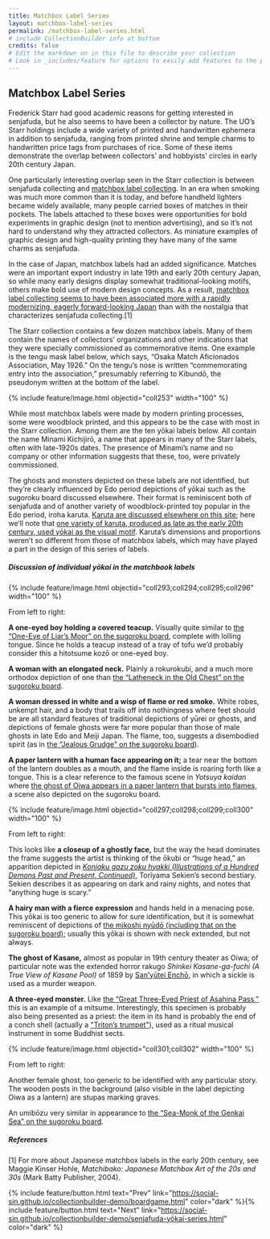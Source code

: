 ```yaml
---
title: Matchbox Label Series
layout: matchbox-label-series
permalink: /matchbox-label-series.html
# include CollectionBuilder info at bottom
credits: false
# Edit the markdown on in this file to describe your collection
# Look in _includes/feature for options to easily add features to the page
---
```


## Matchbox Label Series
Frederick Starr had good academic reasons for getting interested in senjafuda, but he also seems to have been a collector by nature. The UO’s Starr holdings include a wide variety of printed and handwritten ephemera in addition to senjafuda, ranging from printed shrine and temple charms to handwritten price tags from purchases of rice. Some of these items demonstrate the overlap between collectors’ and hobbyists’ circles in early 20th century Japan.

One particularly interesting overlap seen in the Starr collection is between senjafuda collecting and [matchbox label collecting](https://www.match.or.jp/english/index.html). In an era when smoking was much more common than it is today, and before handheld lighters became widely available, many people carried boxes of matches in their pockets. The labels attached to these boxes were opportunities for bold experiments in graphic design (not to mention advertising), and so it’s not hard to understand why they attracted collectors. As miniature examples of graphic design and high-quality printing they have many of the same charms as senjafuda.

In the case of Japan, matchbox labels had an added significance. Matches were an important export industry in late 19th and early 20th century Japan, so while many early designs display somewhat traditional-looking motifs, others make bold use of modern design concepts. As a result, [matchbox label collecting seems to have been associated more with a rapidly modernizing, eagerly forward-looking Japan](https://www.flickr.com/photos/maraid/sets/72157604922299315/) than with the nostalgia that characterizes senjafuda collecting.[1]

The Starr collection contains a few dozen matchbox labels. Many of them contain the names of collectors’ organizations and other indications that they were specially commissioned as commemorative items. One example is the tengu mask label below, which says, “Osaka Match Aficionados Association, May 1926.” On the tengu’s nose is written “commemorating entry into the association,” presumably referring to Kibundō, the pseudonym written at the bottom of the label.

{% include feature/image.html objectid="coll253" width="100" %}

While most matchbox labels were made by modern printing processes, some were woodblock printed, and this appears to be the case with most in the Starr collection. Among them are the ten yōkai labels below. All contain the name Minami Kichijirō, a name that appears in many of the Starr labels, often with late-1920s dates. The presence of Minami’s name and no company or other information suggests that these, too, were privately commissioned.

The ghosts and monsters depicted on these labels are not identified, but they’re clearly influenced by Edo period depictions of yōkai such as the sugoroku board discussed elsewhere. Their format is reminiscent both of senjafuda and of another variety of woodblock-printed toy popular in the Edo period, iroha karuta. [Karuta are discussed elsewhere on this site](https://social-sin.github.io/collectionbuilder-demo/collectors-and-tengu.html); here we’ll note that [one variety of karuta, produced as late as the early 20th century, used yōkai as the visual motif](https://edoflourishing.blogspot.com/2017/08/edo-yokai-karuta-game.html). Karuta’s dimensions and proportions weren’t so different from those of matchbox labels, which may have played a part in the design of this series of labels.

##### Discussion of individual yōkai in the matchbook labels

{% include feature/image.html objectid="coll293;coll294;coll295;coll296" width="100" %}

From left to right:

**A one-eyed boy holding a covered teacup.** Visually quite similar to [the “One-Eye of Liar’s Moor” on the sugoroku board](https://social-sin.github.io/collectionbuilder-demo/boardgame.html), complete with lolling tongue. Since he holds a teacup instead of a tray of tofu we’d probably consider this a hitotsume kozō or one-eyed boy.

**A woman with an elongated neck.** Plainly a rokurokubi, and a much more orthodox depiction of one than [the “Latheneck in the Old Chest” on the sugoroku board](https://social-sin.github.io/collectionbuilder-demo/boardgame.html).

**A woman dressed in white and a wisp of flame or red smoke.** White robes, unkempt hair, and a body that trails off into nothingness where feet should be are all standard features of traditional depictions of yūrei or ghosts, and depictions of female ghosts were far more popular than those of male ghosts in late Edo and Meiji Japan. The flame, too, suggests a disembodied spirit (as in [the “Jealous Grudge” on the sugoroku board](https://social-sin.github.io/collectionbuilder-demo/boardgame.html)).

**A paper lantern with a human face appearing on it;** a tear near the bottom of the lantern doubles as a mouth, and the flame inside is roaring forth like a tongue. This is a clear reference to the famous scene in *Yotsuya kaidan* where [the ghost of Oiwa appears in a paper lantern that bursts into flames](https://social-sin.github.io/collectionbuilder-demo/boardgame.html), a scene also depicted on the sugoroku board.

{% include feature/image.html objectid="coll297;coll298;coll299;coll300" width="100" %}

From left to right:

This looks like **a closeup of a ghostly face,** but the way the head dominates the frame suggests the artist is thinking of the ōkubi or “huge head,” an apparition depicted in [*Konjaku gazu zoku hyakki (Illustrations of a Hundred Demons Past and Present, Continued)*](https://en.wikipedia.org/wiki/Konjaku_Gazu_Zoku_Hyakki), Toriyama Sekien’s second bestiary. Sekien describes it as appearing on dark and rainy nights, and notes that “anything huge is scary.”

**A hairy man with a fierce expression** and hands held in a menacing pose. This yōkai is too generic to allow for sure identification, but it is somewhat reminiscent of depictions of [the mikoshi nyūdō (including that on the sugoroku board)](https://social-sin.github.io/collectionbuilder-demo/boardgame.html); usually this yōkai is shown with neck extended, but not always.

**The ghost of Kasane,** almost as popular in 19th century theater as Oiwa; of particular note was the extended horror rakugo *Shinkei Kasane-ga-fuchi (A True View of Kasane Pool)* of 1859 by [San’yūtei Enchō](https://en.wikipedia.org/wiki/San%27y%C5%ABtei_Ench%C5%8D), in which a sickle is used as a murder weapon.

**A three-eyed monster.** Like [the “Great Three-Eyed Priest of Asahina Pass,”](https://social-sin.github.io/collectionbuilder-demo/boardgame.html) this is an example of a mitsume. Interestingly, this specimen is probably also being presented as a priest: the item in its hand is probably the end of a conch shell (actually a ["Triton’s trumpet"](https://en.wikipedia.org/wiki/Charonia_tritonis)), used as a ritual musical instrument in some Buddhist sects.

{% include feature/image.html objectid="coll301;coll302" width="100" %}

From left to right:

Another female ghost, too generic to be identified with any particular story. The wooden posts in the background (also visible in the label depicting Oiwa as a lantern) are stupas marking graves.

An umibōzu very similar in appearance to [the “Sea-Monk of the Genkai Sea” on the sugoroku board](https://social-sin.github.io/collectionbuilder-demo/boardgame.html).

##### References
[1] For more about Japanese matchbox labels in the early 20th century, see Maggie Kinser Hohle, *Matchibako: Japanese Matchbox Art of the 20s and 30s* (Mark Batty Publisher, 2004).

{% include feature/button.html text="Prev" link="https://social-sin.github.io/collectionbuilder-demo/boardgame.html" color="dark" %}{% include feature/button.html text="Next" link="https://social-sin.github.io/collectionbuilder-demo/senjafuda-yōkai-series.html" color="dark" %}

<!-- {% if page.credits == true %}{% include cb/credits.html %}{% endif %} -->
